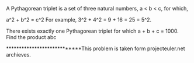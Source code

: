 A Pythagorean triplet is a set of three natural numbers, a < b < c, for which,

a^2 + b^2 = c^2
For example, 3^2 + 4^2 = 9 + 16 = 25 = 5^2.

There exists exactly one Pythagorean triplet for which a + b + c = 1000.
Find the product abc

****************************This problem is taken form projecteuler.net archieves.
